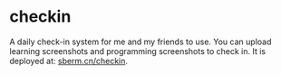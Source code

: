 # checkin

A daily check-in system for me and my friends to use. You can upload learning screenshots and programming screenshots to check in. It is deployed at: [sberm.cn/checkin](sberm.cn/checkin).
